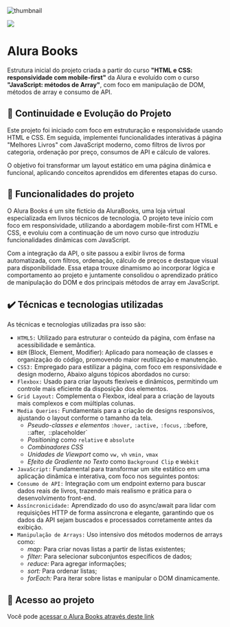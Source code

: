 ![thumbnail](./assets/thumbnail-alurabooks.png)

![](https://img.shields.io/github/license/alura-cursos/android-com-kotlin-personalizando-ui)

# Alura Books

Estrutura inicial do projeto criada a partir do curso **"HTML e CSS: responsividade com mobile-first"** da Alura e evoluído com o curso **"JavaScript: métodos de Array"**, com foco em manipulação de DOM, métodos de array e consumo de API.


## 🔁 Continuidade e Evolução do Projeto
Este projeto foi iniciado com foco em estruturação e responsividade usando HTML e CSS. Em seguida, implementei funcionalidades interativas á página "Melhores Livros" com JavaScript moderno, como filtros de livros por categoria, ordenação por preço, consumos de API e cálculo de valores.

O objetivo foi transformar um layout estático em uma página dinâmica e funcional, aplicando conceitos aprendidos em diferentes etapas do curso.

## 🔨 Funcionalidades do projeto

O Alura Books é um site fictício da AluraBooks, uma loja virtual especializada em livros técnicos de tecnologia. O projeto teve início com foco em responsividade, utilizando a abordagem mobile-first com HTML e CSS, e evoluiu com a continuação de um novo curso que introduziu funcionalidades dinâmicas com JavaScript.

Com a integração da API, o site passou a exibir livros de forma automatizada, com filtros, ordenação, cálculo de preços e destaque visual para disponibilidade. Essa etapa trouxe dinamismo ao incorporar lógica e comportamento ao projeto e juntamente consolidou o aprendizado prático de manipulação do DOM e dos principais métodos de array em JavaScript.
## ✔️ Técnicas e tecnologias utilizadas

As técnicas e tecnologias utilizadas pra isso são:

- `HTML5:` Utilizado para estruturar o conteúdo da página, com ênfase na acessibilidade e semântica.
- `BEM` (Block, Element, Modifier): Aplicado para nomeação de classes e organização do código, promovendo maior reutilização e manutenção.
- `CSS3:` Empregado para estilizar a página, com foco em responsividade e design moderno, Abaixo alguns tópicos abordados no curso:
- `Flexbox:` Usado para criar layouts flexíveis e dinâmicos, permitindo um controle mais eficiente da disposição dos elementos.
- `Grid Layout:` Complementa o Flexbox, ideal para a criação de layouts mais complexos e com múltiplas colunas.
- `Media Queries:` Fundamentais para a criação de designs responsivos, ajustando o layout conforme o tamanho da tela.
  - _Pseudo-classes e elementos_ `:hover,` `:active,` `:focus,` ::before,` `::after,` `::placeholder`
  - _Positioning_ como `relative` e `absolute`
  - _Combinadores CSS_ 
  - _Unidades de Viewport_  como `vw,` `vh` `vmin,` `vmax`
  - _Efeito de Gradiente no Texto_ como `Background Clip` e `Webkit`
- `JavaScript:` Fundamental para transformar um site estático em uma aplicação dinâmica e interativa, com foco nos seguintes pontos:
- `Consumo de API:` Integração com um endpoint externo para buscar dados reais de livros, trazendo mais realismo e prática para o desenvolvimento front-end.
- `Assíncronicidade:` Aprendizado do uso do async/await para lidar com requisições HTTP de forma assíncrona e elegante, garantindo que os dados da API sejam buscados e processados corretamente antes da exibição.
- `Manipulação de Arrays:` Uso intensivo dos métodos modernos de arrays como: 
  - _map:_ Para criar novas listas a partir de listas existentes;
  - _filter:_ Para selecionar subconjuntos específicos de dados;
  - _reduce:_ Para agregar informações;
  - _sort:_ Para ordenar listas;
  - _forEach:_ Para iterar sobre listas e manipular o DOM dinamicamente.

## 📁 Acesso ao projeto

Você pode [ acessar o Alura Books através deste link](https://alura-books-eight-blue.vercel.app/)
